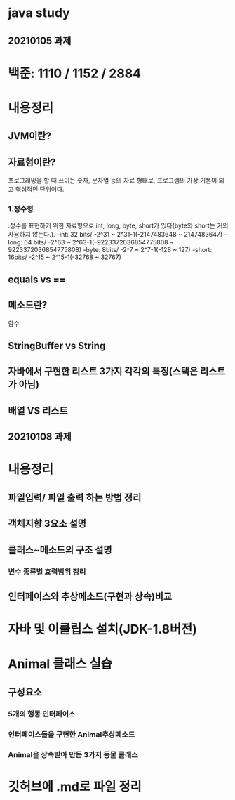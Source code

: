 java study
=====================

20210105 과제
---------------------

# 백준: 1110 / 1152 / 2884

# 내용정리

## JVM이란?

## 자료형이란?
   프로그래밍을 할 때 쓰이는 숫자, 문자열 등의 자료 형태로, 프로그램의 가장 기본이 되고 핵심적인 단위이다.
   
### 1.정수형
   :정수를 표현하기 위한 자료형으로 int, long, byte, short가 있다(byte와 short는 거의 사용하지 않는다.).
   -int: 32 bits/ -2^31 ~ 2^31-1(-2147483648 ~ 2147483647)
   -long: 64 bits/ -2^63 ~ 2^63-1(-9223372036854775808 ~ 9223372036854775808)
   -byte: 8bits/ -2^7 ~ 2^7-1(-128 ~ 127)
   -short: 16bits/ -2^15 ~ 2^15-1(-32768 ~ 32767) 
      
## equals vs ==

## 메소드란?
   함수

## StringBuffer vs String

## 자바에서 구현한 리스트 3가지 각각의 특징(스택은 리스트가 아님)

## 배열 VS 리스트
      




20210108 과제
----------------------
# 내용정리

## 파일입력/ 파일 출력 하는 방법 정리

## 객체지향 3요소 설명

## 클래스~메소드의 구조 설명

### 변수 종류별 효력범위 정리

## 인터페이스와 추상메소드(구현과 상속)비교

# 자바 및 이클립스 설치(JDK-1.8버전)

# Animal 클래스 실습

## 구성요소

### 5개의 행동 인터페이스

### 인터페이스들을 구현한 Animal추상메소드

### Animal을 상속받아 만든 3가지 동물 클래스

# 깃허브에 .md로 파일 정리
